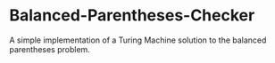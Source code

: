 # Balanced-Parentheses-Checker
A simple implementation of a Turing Machine solution to the balanced parentheses problem.
